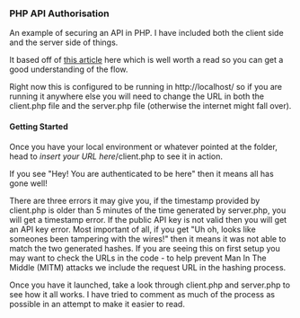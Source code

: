 ### PHP API Authorisation

An example of securing an API in PHP. I have included both the client side and the server side of things.

It based off of [this article](http://www.thebuzzmedia.com/designing-a-secure-rest-api-without-oauth-authentication/comment-page-1/) here which is well worth a read so you can get a good understanding of the flow.

Right now this is configured to be running in http://localhost/ so if you are running it anywhere else you will need to change the URL in both the client.php file and the server.php file (otherwise the internet might fall over).

#### Getting Started

Once you have your local environment or whatever pointed at the folder, head to *insert your URL here*/client.php to see it in action.

If you see "Hey! You are authenticated to be here" then it means all has gone well!

There are three errors it may give you, if the timestamp provided by client.php is older than 5 minutes of the time generated by server.php, you will get a timestamp error. If the public API key is not valid then you will get an API key error. Most important of all, if you get "Uh oh, looks like someones been tampering with the wires!" then it means it was not able to match the two generated hashes. If you are seeing this on first setup you may want to check the URLs in the code - to help prevent Man In The Middle (MITM) attacks we include the request URL in the hashing process.

Once you have it launched, take a look through client.php and server.php to see how it all works. I have tried to comment as much of the process as possible in an attempt to make it easier to read.
